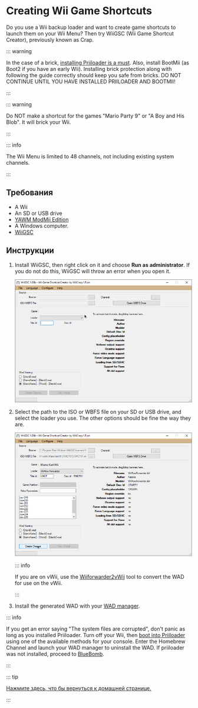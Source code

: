 # Creating Wii Game Shortcuts

Do you use a Wii backup loader and want to create game shortcuts to launch them on your Wii Menu? Then try WiiGSC (Wii Game Shortcut Creator), previously known as Crap.

::: warning

In the case of a brick, [installing Priiloader is a must](/priiloader). Also, install BootMii (as Boot2 if you have an early Wii). Installing brick protection along with following the guide correctly should keep you safe from bricks. DO NOT CONTINUE UNTIL YOU HAVE INSTALLED PRIILOADER AND BOOTMII!

:::

::: warning

Do NOT make a shortcut for the games "Mario Party 9" or "A Boy and His Blob". It will brick your Wii.

:::

::: info

The Wii Menu is limited to 48 channels, not including existing system channels.

:::

## Требования

- A Wii
- An SD or USB drive
- [YAWM ModMii Edition](yawmme)
- A Windows computer.
- [WiiGSC](https://wiidatabase.de/downloads/pc-tools/wiigsc-ehemals-crap/)

## Инструкции

1. Install WiiGSC, then right click on it and choose **Run as administrator**. If you do not do this, WiiGSC will throw an error when you open it.

   ![](/images/desktop-apps/wiigsc/wiigsc-home.png)

2. Select the path to the ISO or WBFS file on your SD or USB drive, and select the loader you use. The other options should be fine the way they are.

   ![](/images/desktop-apps/wiigsc/wiigsc-selection.png)

   ::: info

   If you are on vWii, use the [Wiiforwarder2vWii](https://gbatemp.net/download/wiiforwarder2vwii-wii-forwarder-to-vwii-wii-u-forwarder-converter-beta-version.37254/) tool to convert the WAD for use on the vWii.

   :::

3. Install the generated WAD with your [WAD manager](yawmme).

::: info

If you get an error saying "The system files are corrupted", don't panic as long as you installed Priiloader. Turn off your Wii, then [boot into Priiloader](priiloader#section-iii---entering-priiloader) using one of the available methods for your console. Enter the Homebrew Channel and launch your WAD manager to uninstall the WAD. If priiloader was not installed, proceed to [BlueBomb](bluebomb).

:::

::: tip

[Нажмите здесь, что бы вернуться к домашней странице.](site-navigation)

:::
